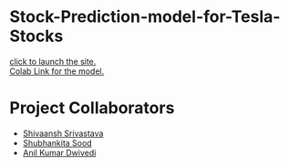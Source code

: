 # Stock-Prediction-model-for-Tesla-Stocks

<a href="https://stock-prediction-application-t.herokuapp.com/">click to launch the site.</a>
<br>
<a href="https://colab.research.google.com/drive/10d-_UOT-mJchdg3m-QHLwTvRYT7zRuxZ?usp=sharing#scrollTo=MVMJ5nSnm7gs">Colab Link for the model.</a>

<h1>Project Collaborators</h1>
<ul>
  <li><a href="https://github.com/Shivaansh-Srivastava">Shivaansh Srivastava</a></li>
  <li><a href="https://github.com/Shubhankita">Shubhankita Sood</a></li>
  <li><a href="https://github.com/Anil-kumar-dwivedi">Anil Kumar Dwivedi</a></li>
</ul>
